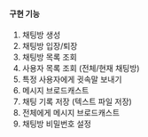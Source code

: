 #### 구현 기능

1. 채팅방 생성
2. 채팅방 입장/퇴장 
3. 채팅방 목록 조회
4. 사용자 목록 조회 (전체/현재 채팅방)
5. 특정 사용자에게 귓속말 보내기
6. 메시지 브로드캐스트
7. 채팅 기록 저장 (텍스트 파일 저장)
8. 전체에게 메시지 브로드캐스트
9. 채팅방 비밀번호 설정


